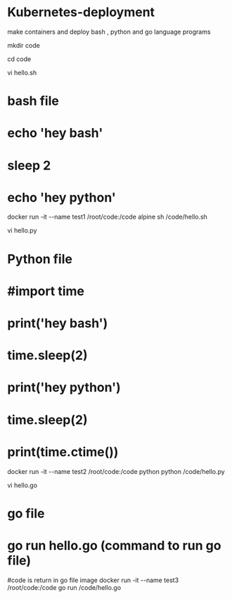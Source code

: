 # Kubernetes-deployment
make containers and deploy bash , python and go language programs



mkdir code 

cd code



vi hello.sh
# bash file

#	echo 'hey bash'
#	sleep 2
#	echo 'hey python'

docker run -it --name test1 /root/code:/code alpine sh /code/hello.sh



vi hello.py
# Python file

#	#import time
#	print('hey bash') 
#	time.sleep(2) 
#	print('hey python')
#	time.sleep(2)
#	print(time.ctime())

docker run -it --name test2 /root/code:/code python python /code/hello.py



vi hello.go
# go file
# go run hello.go (command to run go file)

#code is return in go file image
docker run -it --name test3 /root/code:/code go run /code/hello.go

